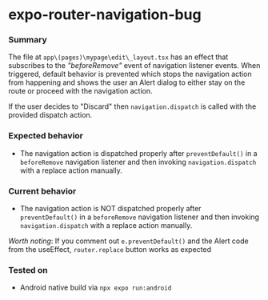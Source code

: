 # expo-router-navigation-bug

### Summary

The file at `app\(pages)\mypage\edit\_layout.tsx` has an effect that subscribes to the _"beforeRemove"_ event of navigation listener events. When triggered, default behavior is prevented which stops the navigation action from happening and shows the user an Alert dialog to either stay on the route or proceed with the navigation action.

If the user decides to "Discard" then `navigation.dispatch` is called with the provided dispatch action.

### Expected behavior

- The navigation action is dispatched properly after `preventDefault()` in a `beforeRemove` navigation listener and then invoking `navigation.dispatch` with a replace action manually.

### Current behavior

- The navigation action is NOT dispatched properly after `preventDefault()` in a `beforeRemove` navigation listener and then invoking `navigation.dispatch` with a replace action manually.

_Worth noting_: If you comment out `e.preventDefault()` and the Alert code from the useEffect, `router.replace` button works as expected

### Tested on

- Android native build via `npx expo run:android`
